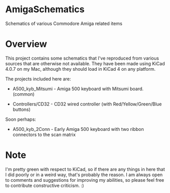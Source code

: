 # AmigaSchematics
Schematics of various Commodore Amiga related items

# Overview

This project contains some schematics that I've reproduced from
various sources that are otherwise not available. They have been
made using KiCad 4.0.7 on my Mac, although they should load in KiCad
4 on any platform.

The projects included here are:

* A500_kyb_Mitsumi - Amiga 500 keyboard with Mitsumi board. (common)

* Controllers/CD32 - CD32 wired controller (with Red/Yellow/Green/Blue buttons)

Soon perhaps:
* A500_kyb_2Conn - Early Amiga 500 keyboard with two ribbon connectors to the scan matrix



# Note

I'm pretty green with respect to KiCad, so if there are any things 
in here that I did poorly or in a weird way, that's probably the 
reason. I am always open to comments and suggestions for improving
my abilities, so please feel free to contribute constructive 
criticism.  :)
